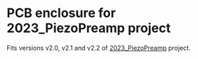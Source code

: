 # PCB enclosure for 2023_PiezoPreamp project
Fits versions v2.0, v2.1 and v2.2 of [2023_PiezoPreamp](https://github.com/arxwtf/2023_PiezoPreamp) project.
